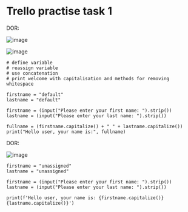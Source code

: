 # Trello practise task 1

DOR:

![image](https://user-images.githubusercontent.com/110176257/182407063-7f889975-f0f1-4948-8ec0-64f3ba9387b7.png)


![image](https://user-images.githubusercontent.com/110176257/182405392-bea2acfe-d219-480a-aa72-c478163f58e6.png)


```
# define variable
# reassign variable
# use concatenation
# print welcome with capitalisation and methods for removing whitespace

firstname = "default"
lastname = "default"

firstname = (input("Please enter your first name: ").strip())
lastname = (input("Please enter your last name: ").strip())

fullname = (firstname.capitalize() + " " + lastname.capitalize())
print("Hello user, your name is:", fullname)
```

DOR:

![image](https://user-images.githubusercontent.com/110176257/182406709-3c68785e-4230-49e8-828c-0ed4d5f2f4bb.png)

```
firstname = "unassigned"
lastname = "unassigned"

firstname = (input("Please enter your first name: ").strip())
lastname = (input("Please enter your last name: ").strip())

print(f'Hello user, your name is: {firstname.capitalize()} {lastname.capitalize()}')

```


